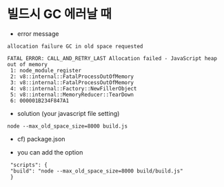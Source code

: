 # 빌드시 GC 에러날 때 

* error message
~~~
allocation failure GC in old space requested

FATAL ERROR: CALL_AND_RETRY_LAST Allocation failed - JavaScript heap out of memory
 1: node_module_register
 2: v8::internal::FatalProcessOutOfMemory
 3: v8::internal::FatalProcessOutOfMemory
 4: v8::internal::Factory::NewFillerObject
 5: v8::internal::MemoryReducer::TearDown
 6: 000001B234F847A1
~~~

* solution (your javascript file setting)
~~~
node --max_old_space_size=8000 build.js
~~~

* cf) package.json
- you can add the option
~~~
 "scripts": {
 "build": "node --max_old_space_size=8000 build/build.js"
 }
~~~


